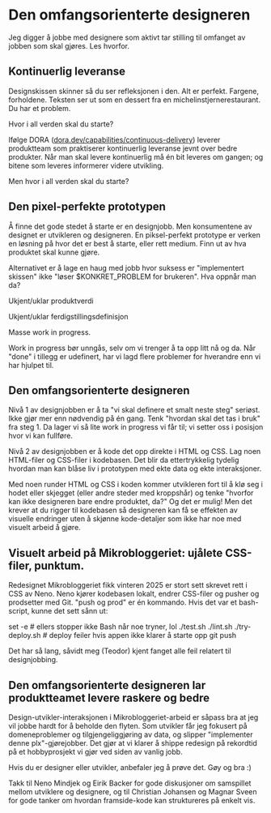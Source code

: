 # Den omfangsorienterte designeren

Jeg digger å jobbe med designere som aktivt tar stilling til omfanget av jobben som skal gjøres. Les hvorfor.

## Kontinuerlig leveranse

Designskissen skinner så du ser refleksjonen i den. Alt er perfekt. Fargene, forholdene. Teksten ser ut som en dessert fra en michelinstjernerestaurant. Du har et problem.

Hvor i all verden skal du starte?

Ifølge DORA ([dora.dev/capabilities/continuous-delivery]) leverer produktteam
som praktiserer kontinuerlig leveranse jevnt over bedre produkter. Når man skal
levere kontinuerlig må én bit leveres om gangen; og bitene som leveres
informerer videre utvikling.

[dora.dev/capabilities/continuous-delivery]: https://dora.dev/capabilities/continuous-delivery/

Men hvor i all verden skal du starte?

## Den pixel-perfekte prototypen

Å finne det gode stedet å starte er en designjobb. Men konsumentene av designet er utvikleren og designeren. En piksel-perfekt prototype er verken en løsning på hvor det er best  å starte, eller rett medium. Finn ut av hva produktet skal kunne gjøre.

Alternativet er å lage en haug med jobb hvor suksess er "implementert skissen" ikke "løser $KONKRET_PROBLEM for brukeren". Hva oppnår man da?

Ukjent/uklar produktverdi

Ukjent/uklar ferdigstillingsdefinisjon

Masse work in progress.

Work in progress bør unngås, selv om vi trenger å ta opp litt nå og da. Når "done" i tillegg er udefinert, har vi lagd flere problemer for hverandre enn vi har hjulpet til.

## Den omfangsorienterte designeren

Nivå 1 av designjobben er å ta "vi skal definere et smalt neste steg" seriøst. Ikke gjør mer enn nødvendig på én gang. Tenk "hvordan skal det tas i bruk" fra steg 1. Da lager vi så lite work in progress vi får til; vi setter oss i posisjon hvor vi kan fullføre.

Nivå 2 av designjobben er å kode det opp direkte i HTML og CSS. Lag noen HTML-filer og CSS-filer i kodebasen. Det blir da ettertrykkelig tydelig hvordan man kan blåse liv i prototypen med ekte data og ekte interaksjoner.

Med noen runder HTML og CSS i koden kommer utvikleren fort til å klø seg i hodet eller skjegget (eller andre steder med kroppshår) og tenke "hvorfor kan ikke designeren bare endre produktet, da?" Og det er mulig! Men det krever at du rigger til kodebasen så designeren kan få se effekten av visuelle endringer uten å skjønne kode-detaljer som ikke har noe med visuelt arbeid å gjøre.

## Visuelt arbeid på Mikrobloggeriet: ujålete CSS-filer, punktum.

Redesignet Mikrobloggeriet fikk vinteren 2025 er stort sett skrevet rett i CSS av Neno. Neno kjører kodebasen lokalt, endrer CSS-filer og pusher og prodsetter med Git. "push og prod" er én kommando. Hvis det var et bash-script, kunne det sett sånn ut:

set -e # ellers stopper ikke Bash når noe tryner, lol ./test.sh ./lint.sh ./try-deploy.sh # deploy feiler hvis appen ikke klarer å starte opp git push

Det har så lang, såvidt meg (Teodor) kjent fanget alle feil relatert til designjobbing.

## Den omfangsorienterte designeren lar produktteamet levere raskere og bedre

Design-utvikler-interaksjonen i Mikrobloggeriet-arbeid er såpass bra at jeg vil jobbe hardt for å beholde den flyten. Som utvikler får jeg fokusert på domeneproblemer og tilgjengeliggjøring av data, og slipper "implementer denne plx"-gjørejobber. Det gjør at vi klarer å shippe redesign på rekordtid på et hobbyprosjekt vi gjør ved siden av vanlig jobb.

Hvis du er designer eller utvikler, anbefaler jeg å prøve det. Gøy og bra :)

Takk til Neno Mindjek og Eirik Backer for gode diskusjoner om samspillet mellom utviklere og designere, og til Christian Johansen og Magnar Sveen for gode tanker om hvordan framside-kode kan struktureres på enkelt vis.
